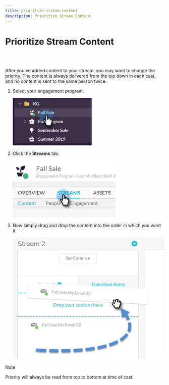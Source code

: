 ```yaml
---
title: prioritize-stream-content
description: Prioritize Stream Content
---
```


# Prioritize Stream Content

<br>&nbsp;

After you've added content to your stream, you may want to change the priority. The content is always delivered from the top down in each cast, and no content is sent to the same person twice.

1. Select your engagement program.

   ![Image One](/help/sky/assets/engagement-programs/prioritize-stream-content/prioritize-stream-content-1.png)

1. Click the **Streams** tab.

   ![Image Two](/help/sky/assets/engagement-programs/prioritize-stream-content/prioritize-stream-content-2.png)

1. Now simply drag and drop the content into the order in which you want it.

   ![Image Three](/help/sky/assets/engagement-programs/prioritize-stream-content/prioritize-stream-content-3.png)

>[!NOTE]
>
>Priority will always be read from top to bottom at time of cast.
